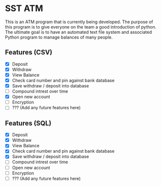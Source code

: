# SST ATM
This is an ATM program that is currently being developed. The purpose of this program is to give everyone on the team a good introduction of python. The ultimate goal is to have an automated text file system and associated Python program to manage balances of many people.

## Features **(CSV)**
- [x] Deposit
- [x] Withdraw
- [x] View Balance
- [x] Check card number and pin against bank database
- [x] Save withdraw / deposit into database
- [ ] Compound intrest over time
- [x] Open new account
- [ ] Encryption
- [ ] ??? (Add any future features here)

## Features **(SQL)**
- [x] Deposit
- [x] Withdraw
- [x] View Balance
- [x] Check card number and pin against bank database
- [x] Save withdraw / deposit into database
- [ ] Compound intrest over time
- [ ] Open new account
- [ ] Encryption
- [ ] ??? (Add any future features here)